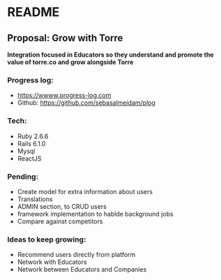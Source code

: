 # README

## Proposal: Grow with Torre

**Integration focused in Educators so they understand and promote the value of torre.co and grow alongside Torre**

### Progress log:
* https://wwww.progress-log.com
* Github: https://github.com/sebasalmeidam/plog

### Tech:
* Ruby 2.6.6
* Rails 6.1.0
* Mysql
* ReactJS

### Pending:
* Create model for extra information about users
* Translations
* ADMIN section, to CRUD users
* framework implementation to hablde background jobs
* Compare against competitors

### Ideas to keep growing:
* Recommend users directly from platform
* Network with Educators
* Network between Educators and Companies
